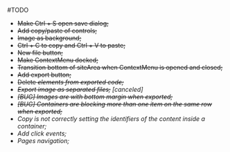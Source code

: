 #TODO
- ~~Make Ctrl + S open save dialog;~~
- ~~Add copy/paste of controls;~~
- ~~Image as background;~~
- ~~Ctrl + C to copy and Ctrl + V to paste;~~
- ~~New file button;~~
- ~~Make ContextMenu docked;~~
- ~~Transition bottom of siteArea when ContextMenu is opened and closed;~~
- ~~Add export button;~~
- ~~Delete <i> elements from exported code;~~
- ~~Export image as separated files;~~ [canceled]
- ~~[BUG] Images are with bottom margin when exported;~~
- ~~[BUG] Containers are blocking more than one item on the same row when exported;~~
- Copy is not correctly setting the identifiers of the content inside a container;
- Add click events;
- Pages navigation;
